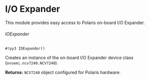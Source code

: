 # I/O Expander

This module provides easy access to Polaris on-board I/O Expander.

###### IOExpander

```#!py3 IOExpander()```

Creates an instance of the on-board I/O Expander device class (`onsemi.ncv7240.NCV7240`).


**Returns:** `NCV7240` object configured for Polaris hardware.
<!--stackedit_data:
eyJoaXN0b3J5IjpbLTEyMzA5MDQ4MzddfQ==
-->